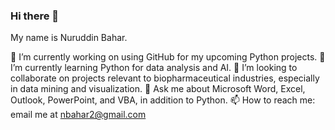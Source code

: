 ### Hi there 👋
My name is Nuruddin Bahar.

🔭 I’m currently working on using GitHub for my upcoming Python projects.
🌱 I’m currently learning Python for data analysis and AI.
👯 I’m looking to collaborate on projects relevant to biopharmaceutical industries, especially in data mining and visualization.
💬 Ask me about Microsoft Word, Excel, Outlook, PowerPoint, and VBA, in addition to Python.
📫 How to reach me: email me at nbahar2@gmail.com

<!--
**nbahar718/nbahar718** is a ✨ _special_ ✨ repository because its `README.md` (this file) appears on your GitHub profile.

Here are some ideas to get you started:

- 🔭 I’m currently working on ...
- 🌱 I’m currently learning ...
- 👯 I’m looking to collaborate on ...
- 🤔 I’m looking for help with ...
- 💬 Ask me about ...
- 📫 How to reach me: ...
- 😄 Pronouns: ...
- ⚡ Fun fact: ...
-->
